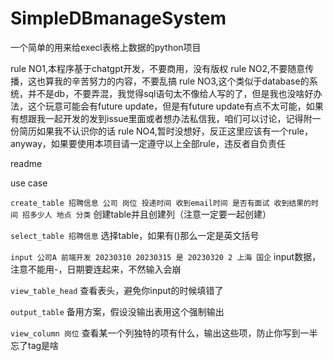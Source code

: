 # SimpleDBmanageSystem
一个简单的用来给execl表格上数据的python项目

rule NO1,本程序基于chatgpt开发，不要商用，没有版权
rule NO2,不要随意传播，这也算我的辛苦努力的内容，不要乱搞
rule NO3,这个类似于database的系统，并不是db，不要弄混，我觉得sql语句太不像给人写的了，但是我也没啥好办法，这个玩意可能会有future update，但是有future update有点不太可能，如果有想跟我一起开发的发到issue里面或者想办法私信我，咱们可以讨论，记得附一份简历如果我不认识你的话
rule NO4,暂时没想好，反正这里应该有一个rule，anyway，如果要使用本项目请一定遵守以上全部rule，违反者自负责任

readme

use case

``create_table 招聘信息 公司 岗位 投递时间 收到email时间 是否有面试 收到结果的时间 招多少人 地点 分类``
创建table并且创建列（注意一定要一起创建）

``select_table 招聘信息``
选择table，如果有()那么一定是英文括号

``input 公司A 前端开发 20230310 20230315 是 20230320 2 上海 国企``
input数据，注意不能用-，日期要连起来，不然输入会崩

``view_table_head``
查看表头，避免你input的时候填错了

``output_table``
备用方案，假设没输出表用这个强制输出

``view_column 岗位``
查看某一个列独特的项有什么，输出这些项，防止你写到一半忘了tag是啥
